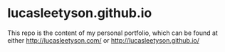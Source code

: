 # lucasleetyson.github.io
This repo is the content of my personal portfolio, which can be found at either http://lucasleetyson.com/ or http://lucasleetyson.github.io/
